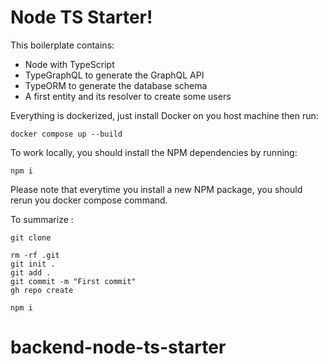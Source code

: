 # Node TS Starter!

This boilerplate contains:

- Node with TypeScript
- TypeGraphQL to generate the GraphQL API
- TypeORM to generate the database schema
- A first entity and its resolver to create some users

Everything is dockerized, just install Docker on you host machine then run:

```
docker compose up --build
```

To work locally, you should install the NPM dependencies by running:

```
npm i
```

Please note that everytime you install a new NPM package, you should rerun you docker compose command.

To summarize :

```
git clone

rm -rf .git
git init .
git add .
git commit -m "First commit"
gh repo create

npm i
```
# backend-node-ts-starter

